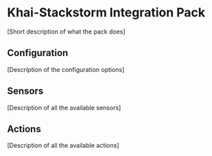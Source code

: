 # Khai-Stackstorm Integration Pack

[Short description of what the pack does]

## Configuration

[Description of the configuration options]

## Sensors

[Description of all the available sensors]

## Actions

[Description of all the available actions]